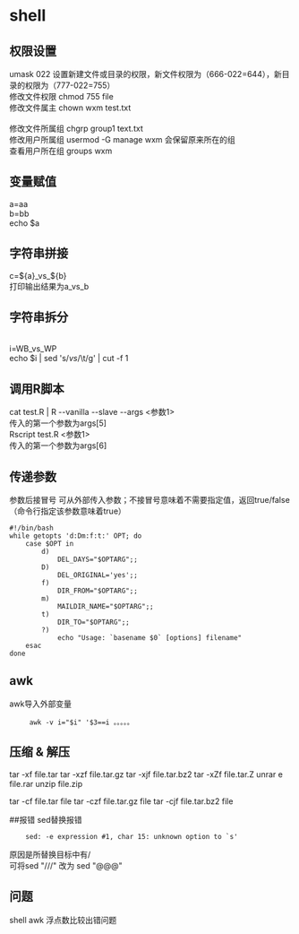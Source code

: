 # shell
## 权限设置
umask 022 设置新建文件或目录的权限，新文件权限为（666-022=644），新目录的权限为（777-022=755）
<br>修改文件权限 chmod 755 file 
<br>修改文件属主 chown  wxm test.txt  
<br>修改文件所属组 chgrp  group1 text.txt 
<br>修改用户所属组 usermod -G manage wxm 会保留原来所在的组
<br>查看用户所在组 groups wxm
## 变量赋值
a=aa
<br>b=bb
<br>echo $a 
## 字符串拼接
c=${a}_vs_${b}
<br>打印输出结果为a_vs_b
## 字符串拆分
<br>i=WB_vs_WP
<br>echo $i | sed 's/_vs_/\t/g' | cut -f 1
## 调用R脚本
cat test.R | R --vanilla --slave --args <参数1>
<br>传入的第一个参数为args[5]
<br>Rscript test.R <参数1>
<br>传入的第一个参数为args[6]



## 传递参数
参数后接冒号 可从外部传入参数；不接冒号意味着不需要指定值，返回true/false（命令行指定该参数意味着true）

    #!/bin/bash
    while getopts 'd:Dm:f:t:' OPT; do
        case $OPT in
            d)
                DEL_DAYS="$OPTARG";;
            D)
                DEL_ORIGINAL='yes';;
            f)
                DIR_FROM="$OPTARG";;
            m)
                MAILDIR_NAME="$OPTARG";;
            t)
                DIR_TO="$OPTARG";;
            ?)
                echo "Usage: `basename $0` [options] filename"
        esac
    done

## awk
awk导入外部变量

         awk -v i="$i" '$3==i 。。。。。
## 压缩 & 解压
tar -xf file.tar
tar -xzf file.tar.gz
tar -xjf file.tar.bz2
tar -xZf file.tar.Z
unrar e file.rar
unzip file.zip

tar -cf file.tar file
tar -czf file.tar.gz file
tar -cjf file.tar.bz2 file



##报错
sed替换报错

        sed: -e expression #1, char 15: unknown option to `s'

原因是所替换目标中有/
<br>可将sed "///" 改为 sed "@@@"



## 问题
shell awk 浮点数比较出错问题


    
